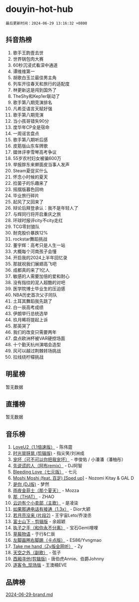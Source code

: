 # douyin-hot-hub

`最后更新时间：2024-06-29 13:16:32 +0800`

## 抖音热榜

1. 歌手王韵壹去世
1. 世界锅包肉大赛
1. 60秒沉浸式看深中通道
1. 谭维维第一
1. 胡歌白玉兰最佳男主角
1. 列车开往春天和旅行的适配度
1. 林更新这是闯到国外了
1. TheShy和Kep1er联动了
1. 歌手第八期竞演排名
1. 凡希亚语言天赋好强
1. 歌手第八期竞演
1. 当小孩哥错失90分
1. 度华年CP全是宿命
1. 一周谣言盘点
1. 歌手第八期听后感
1. 皮筋版山东车牌歌
1. 媒体评李雪琴高考争议
1. 55岁农村妇女被骗600万
1. 举报胖东来擀面皮当事人发声
1. Steam夏促买什么
1. 怀念小时候的夏天
1. 捡菌子的乐趣来了
1. 摇摆版暮色回响
1. 毕业旅行碎片
1. 起风了又回来了
1. 辩论后拜登承认：我不是年轻人了
1. 与辉同行将开启重庆之旅
1. 环球时报评city不city走红
1. TCG零封狼队
1. 耐克股价暴跌12%
1. rockstar舞蹈挑战
1. 董宇辉：高考只是人生一站
1. 大概每个河南孩子会懂
1. 开启我的2024上半年回忆录
1. 那就祝我们展翅高飞吧
1. 成都真的来了1亿人
1. 敏感的人需要加倍的爱和耐心
1. 没有指纹的泥人超酷的对吧
1. 医学院博士毕业生的压迫感
1. NBA历史首次父子同队
1. 土耳其舞蹈我先跳了
1. 白一辰高考成绩
1. 伊朗举行总统选举
1. 玖月晞将提起上诉
1. 那英哭了
1. 我们的改变只需要两年
1. 盘点欧洲杯被VAR硬控场面
1. 十个勤天杭州演唱会造型
1. 风可以越过荆棘转场挑战
1. 拉线绕柠檬挑战

## 明星榜

暂无数据

## 直播榜

暂无数据

## 音乐榜

1. [LoveU2（1.1倍速版）](https://sf27-cdn-tos.douyinstatic.com/obj/tos-cn-ve-2774/oQMeDffLaEmgMwgCOEMAFCI6INzoFPgWdD0rsa) - 陈伟霆
1. [时光晃呀晃 (剪辑版)](https://sf5-hl-cdn-tos.douyinstatic.com/obj/tos-cn-ve-2774/o8ACeQem3gwI1x3GIYGAfKG0LJebKFRJDwRwyW) - 指尖笑/刘洲成
1. [宠坏（可不可以你把我宠坏）](https://sf5-hl-cdn-tos.douyinstatic.com/obj/tos-cn-ve-2774/ocWI8ft2gd0rAfXKzvKGeMQM6fVLTLfA8UJzwl) - 李俊佑 / 小潘潘（潘柚彤）
1. [先说谎的人（阿布remix）](https://sf3-cdn-tos.douyinstatic.com/obj/tos-cn-ve-2774/owQtOFmAzBgxBKDOYfeCTQTgE9cDORrOQqmCZy) - DJ阿智
1. [Bleeding Love（七元版）](https://sf27-cdn-tos.douyinstatic.com/obj/tos-cn-ve-2774/oEgC9eZFHQ1MfSRnrfkzFp8AayDWqAQMABBgUs) - 七元
1. [Moshi Moshi (feat. 百足) [Sped up]](https://sf5-hl-cdn-tos.douyinstatic.com/obj/tos-cn-ve-2774/ocCPFQcXJLeroaIdQLIGAoeeYM3OAUYGDguHXz) - Nozomi Kitay & GAL D
1. [是你 (DJ版)](https://sf3-cdn-tos.douyinstatic.com/obj/tos-cn-ve-2774/1ec766e572b34c42853ce6315d426850) - 梦然
1. [雨夜金菲士（那个夏天）](https://sf5-hl-cdn-tos.douyinstatic.com/obj/tos-cn-ve-2774/osPmPLDWQBBE2Z6bftCgYwkFaF4pEYEneXaZQs) - Mozza
1. [那（THAT）](https://sf5-hl-cdn-tos.douyinstatic.com/obj/tos-cn-ve-2774/oIIWGeBZCnlGx9tl0gFlCfwlQbj7QWAD8HYAGg) - ZHAO
1. [云边有个小卖部（主歌）](https://sf5-hl-cdn-tos.douyinstatic.com/obj/tos-cn-ve-2774/okvgzOZylLA4WYUHkAhpy5DrCiqAmBjiMIkJp) - 是凌柒
1. [如果那通电话有接通（1.3x）](https://sf27-cdn-tos.douyinstatic.com/obj/tos-cn-ve-2774/ocJeJKhUhAJG8EYZiEFfGFAPkD3beMQ5mwDv1e) - Dior大颖
1. [若月亮没来 (片段2)](https://sf5-hl-cdn-tos.douyinstatic.com/obj/tos-cn-ve-2774/ocQavLLjkCOeDxGyYeIMGgNAIwJ0QXE1Ve3Fzv) - 王宇宙Leto/乔浚丞
1. [富士山下 - 剪辑版](https://sf3-cdn-tos.douyinstatic.com/obj/tos-cn-ve-2774/o4QGmeUZhQXvtC5BDkogeQni8WbdCBUJEYI12v) - 余超颖
1. [执子之手（和你永不分离）](https://sf5-hl-cdn-tos.douyinstatic.com/obj/tos-cn-ve-2774/oU4mUWISThYfqtA61VOl8PAQGeK2LGGQfFCZfY) - 宝石Gem\哩哩
1. [草莓物语](https://sf27-cdn-tos.douyinstatic.com/obj/tos-cn-ve-2774/okynhJ7jEAIIZBfsLgYMEI8QC3WbQNN66RKzhT) - 于行&仁辰
1. [左脚画圈右脚踢（卡点版）](https://sf5-hl-cdn-tos.douyinstatic.com/obj/tos-cn-ve-2774/oAoAIr8BJv8B7W4CEBMsaSfDWrAiF4izwIDMJg) - ES86/Yvngmao
1. [Take me hand（Zy版全网听）](https://sf5-hl-cdn-tos.douyinstatic.com/obj/tos-cn-ve-2774/owyUoUuVpA1I7BiszAYMSqbGseWQw8P7Ea2BiR) - Zy
1. [天空之外（副歌）](https://sf5-hl-cdn-tos.douyinstatic.com/obj/tos-cn-ve-2774/oAYn0BTp8jS8iSyZSHMUWAikyvAWI1c7aiJTr) - 弦子
1. [西厢寻他(剪辑版)](https://sf5-hl-cdn-tos.douyinstatic.com/obj/tos-cn-ve-2774/oUsAVfAQKlRNxEv5qxvIB8o5qmIWUcXbzJKJhw) - 唐伯虎Annie、伯爵Johnny
1. [逐客令_现场版](https://sf3-cdn-tos.douyinstatic.com/obj/tos-cn-ve-2774/okjvqFftEMAIgLPvI8f4MT5CZVyxmDQdBOwjBv) - 王澳楠EVE

## 品牌榜

[2024-06-29-brand.md](2024-06-29-brand.md)
